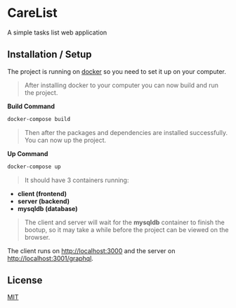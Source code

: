 # **CareList**

A simple tasks list web application

## Installation / Setup

The project is running on [docker](https://www.docker.com/get-started/) so you need to set it up on your computer.

>After installing docker to your computer you can now build and run the project.

**Build Command**
```bash
docker-compose build
```
>Then after the packages and dependencies are installed successfully. You can now up the project.

**Up Command**
```bash
docker-compose up
```
>It should have 3 containers running:
- **client (frontend)**
- **server (backend)**
- **mysqldb (database)**

>The client and server will wait for the **mysqldb** container to finish the bootup, so it may take a while before the project can be viewed on the browser.

The client runs on [http://localhost:3000](http://localhost:3000) and the server on [http://localhost:3001/graphql](http://localhost:3001/graphql).

## License

[MIT](https://choosealicense.com/licenses/mit/)

